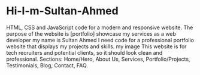 # Hi-I-m-Sultan-Ahmed

HTML, CSS and JavaScript code for a modern and responsive website.
The purpose of the website is [portfolio] showcase my services as a web developer my name is Sultan Ahmed
I need code for a professional portfolio website that displays my projects and skills. my image
This website is for tech recruiters and potential clients, so it should look clean and professional.
Sections: Home/Hero, About Us, Services, Portfolio/Projects, Testimonials, Blog, Contact, FAQ.
